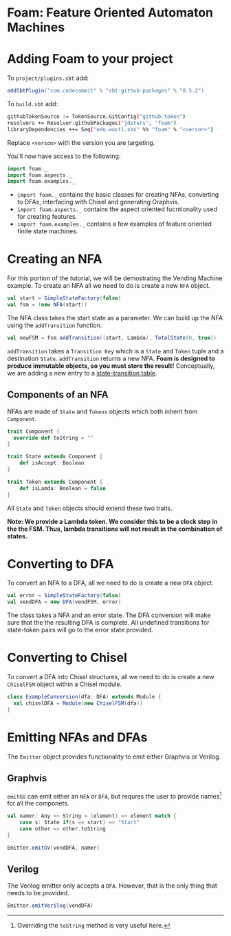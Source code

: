 Foam: Feature Oriented Automaton Machines
=========================================

# Adding Foam to your project

To `project/plugins.sbt` add: 

```scala
addSbtPlugin("com.codecommit" % "sbt-github-packages" % "0.5.2")
```
To `build.sbt` add:

```sh
githubTokenSource := TokenSource.GitConfig("github.token")
resolvers += Resolver.githubPackages("jdeters", "foam")
libraryDependencies ++= Seq("edu.wustl.sbs" %% "foam" % "<verson>")
```
Replace `<verson>` with the version you are targeting.

You'll now have access to the following:
```scala
import foam._
import foam.aspects._
import foam.examples._
```
- `import foam._` contains the basic classes for creating NFAs, converting to DFAs, interfacing with Chisel and generating Graphvis.
- `import foam.aspects._` contains the aspect oriented fucntionality used for creating features.
- `import foam.examples._` contains a few examples of feature oriented finite state machines.

# Creating an NFA
For this portion of the tutorial, we will be demostrating the Vending Machine example. To create an NFA all we need to do is create a new `NFA` object.

```scala
val start = SimpleStateFactory(false)
val fsm = (new NFA(start))
```
The NFA class takes the start state as a parameter. We can build up the NFA using the `addTransition` function.

```scala
val newFSM = fsm.addTransition((start, Lambda), TotalState(0, true))
```

`addTransition` takes a `Transition Key` which is a `State` and `Token` tuple and a destination `State`. `addTransition` returns a new NFA. **Foam is designed to produce immutable objects, so you must store the result!** Conceptually, we are adding a new entry to a [state-transition table](https://en.wikipedia.org/wiki/State-transition_table).

## Components of an NFA
NFAs are made of `State` and `Tokens` objects which both inherit from `Component`.

```scala
trait Component {
  override def toString = ""
}
```

```scala
trait State extends Component {
    def isAccept: Boolean
}
```

```scala
trait Token extends Component {
    def isLamda: Boolean = false
}
```

All `State` and `Token` objects should extend these two traits. 

**Note: We provide a Lambda token. We consider this to be a clock step in the the FSM. Thus, lambda transitions will not result in the combination of states.**

# Converting to DFA
To convert an NFA to a DFA, all we need to do is create a new `DFA` object.

```scala
val error = SimpleStateFactory(false)
val vendDFA = new DFA(vendFSM, error)
```
The class takes a NFA and an error state. The DFA conversion will make sure that the the resulting DFA is complete. All undefined transitions for state-token pairs will go to the error state provided.

# Converting to Chisel
To convert a DFA into Chisel structures, all we need to do is create a new `ChiselFSM` object within a Chisel module.

```scala
class ExampleConversion(dfa: DFA) extends Module {
  val chiselDFA = Module(new ChiselFSM(dfa))
}
```

# Emitting NFAs and DFAs
The `Emitter` object provides functionality to emit either Graphvis or Verilog.

## Graphvis
`emitGV` can emit either an `NFA` or `DFA`, but requres the user to provide names[^1] for all the componets.

[^1]: Overriding the `toString` method is very useful here.

```scala
val namer: Any => String = (element) => element match {
    case s: State if(s == start) => "Start"
    case other => other.toString
}

Emitter.emitGV(vendDFA, namer)
``` 

## Verilog
The Verilog emitter only accepts a `DFA`. However, that is the only thing that needs to be provided.

```scala
Emitter.emitVerilog(vendDFA)
```
